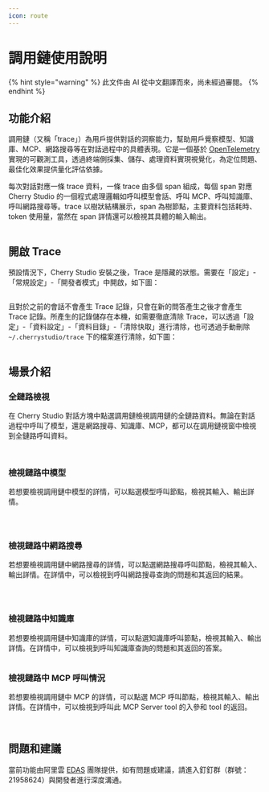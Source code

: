 ```yaml
---
icon: route
---
```

# 調用鏈使用說明


{% hint style="warning" %}
此文件由 AI 從中文翻譯而來，尚未經過審閱。
{% endhint %}




## 功能介紹

調用鏈（又稱「trace」）為用戶提供對話的洞察能力，幫助用戶覺察模型、知識庫、MCP、網路搜尋等在對話過程中的具體表現。它是一個基於 [OpenTelemetry](https://opentelemetry.io/docs/languages/js/) 實現的可觀測工具，透過終端側採集、儲存、處理資料實現視覺化，為定位問題、最佳化效果提供量化評估依據。

每次對話對應一條 trace 資料，一條 trace 由多個 span 組成，每個 span 對應 Cherry Studio 的一個程式處理邏輯如呼叫模型會話、呼叫 MCP、呼叫知識庫、呼叫網路搜尋等。trace 以樹狀結構展示，span 為樹節點，主要資料包括耗時、token 使用量，當然在 span 詳情還可以檢視其具體的輸入輸出。

<figure><img src="../.gitbook/assets/trace2.gif" alt=""><figcaption></figcaption></figure>

## 開啟 Trace

預設情況下，Cherry Studio 安裝之後，Trace 是隱藏的狀態。需要在「設定」-「常規設定」-「開發者模式」中開啟，如下圖：

<figure><img src="../.gitbook/assets/image (84).png" alt=""><figcaption></figcaption></figure>

且對於之前的會話不會產生 Trace 記錄，只會在新的問答產生之後才會產生 Trace 記錄。所產生的記錄儲存在本機，如需要徹底清除 Trace，可以透過「設定」-「資料設定」-「資料目錄」-「清除快取」進行清除，也可透過手動刪除 `~/.cherrystudio/trace` 下的檔案進行清除，如下圖：

<figure><img src="../.gitbook/assets/image (85).png" alt=""><figcaption></figcaption></figure>

## 場景介紹

### 全鏈路檢視

在 Cherry Studio 對話方塊中點選調用鏈檢視調用鏈的全鏈路資料。無論在對話過程中呼叫了模型，還是網路搜尋、知識庫、MCP，都可以在調用鏈視窗中檢視到全鏈路呼叫資料。

<figure><img src="../.gitbook/assets/image (1) (1) (1) (1).png" alt=""><figcaption></figcaption></figure>

<figure><img src="../.gitbook/assets/image (86).png" alt=""><figcaption></figcaption></figure>

### 檢視鏈路中模型

若想要檢視調用鏈中模型的詳情，可以點選模型呼叫節點，檢視其輸入、輸出詳情。

<figure><img src="../.gitbook/assets/image (87).png" alt=""><figcaption></figcaption></figure>

<figure><img src="../.gitbook/assets/image (88).png" alt=""><figcaption></figcaption></figure>

<figure><img src="../.gitbook/assets/image (89).png" alt=""><figcaption></figcaption></figure>

### 檢視鏈路中網路搜尋

若想要檢視調用鏈中網路搜尋的詳情，可以點選網路搜尋呼叫節點，檢視其輸入、輸出詳情。在詳情中，可以檢視到呼叫網路搜尋查詢的問題和其返回的結果。

<figure><img src="../.gitbook/assets/image (2) (1) (1) (1).png" alt=""><figcaption></figcaption></figure>

<figure><img src="../.gitbook/assets/image (150).png" alt=""><figcaption></figcaption></figure>

<figure><img src="../.gitbook/assets/image (151).png" alt=""><figcaption></figcaption></figure>

### 檢視鏈路中知識庫

若想要檢視調用鏈中知識庫的詳情，可以點選知識庫呼叫節點，檢視其輸入、輸出詳情。在詳情中，可以檢視到呼叫知識庫查詢的問題和其返回的答案。

<figure><img src="../.gitbook/assets/image (152).png" alt=""><figcaption></figcaption></figure>

### 檢視鏈路中 MCP 呼叫情況

若想要檢視調用鏈中 MCP 的詳情，可以點選 MCP 呼叫節點，檢視其輸入、輸出詳情。在詳情中，可以檢視到呼叫此 MCP Server tool 的入參和 tool 的返回。

<figure><img src="../.gitbook/assets/image (153).png" alt=""><figcaption></figcaption></figure>

<figure><img src="../.gitbook/assets/image (154).png" alt=""><figcaption></figcaption></figure>

## 問題和建議

當前功能由阿里雲 [EDAS](https://www.aliyun.com/product/edas) 團隊提供，如有問題或建議，請進入釘釘群（群號：21958624）與開發者進行深度溝通。